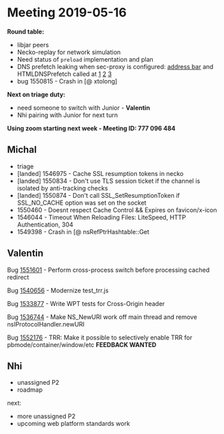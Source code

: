 # Meeting 2019-05-16
**Round table:**
* libjar peers
* Necko-replay for network simulation
* Need status of `preload` implementation and plan
* DNS prefetch leaking when sec-proxy is configured: [address bar](https://developer.mozilla.org/en-US/docs/Mozilla/Debugging/HTTP_logging#Start_logging_using_command_line_arguments) and HTMLDNSPrefetch called at [1](https://searchfox.org/mozilla-central/rev/11cfa0462a6b5d8c5e2111b8cfddcf78098f0141/dom/base/Link.cpp#80) [2](https://searchfox.org/mozilla-central/rev/11cfa0462a6b5d8c5e2111b8cfddcf78098f0141/dom/base/Link.cpp#183) [3](https://searchfox.org/mozilla-central/rev/11cfa0462a6b5d8c5e2111b8cfddcf78098f0141/dom/base/nsContentSink.cpp#892) 
* bug 1550815 - Crash in [@ xtolong]

**Next on triage duty:**
* need someone to switch with Junior - **Valentin**
* Nhi pairing with Junior for next turn

**Using zoom starting next week - Meeting ID: 777 096 484**
## Michal

- triage
- [landed] 1546975 - Cache SSL resumption tokens in necko
- [landed] 1550834 - Don't use TLS session ticket if the channel is isolated by anti-tracking checks
- [landed] 1550874 - Don't call SSL_SetResumptionToken if SSL_NO_CACHE option was set on the socket
- 1550460 - Doesnt respect Cache Control && Expires on favicon/x-icon
- 1546044 - Timeout When Reloading Files: LiteSpeed, HTTP Authentication, 304
- 1549398 - Crash in [@ nsRefPtrHashtable<T>::Get

## Valentin

Bug [1551601](https://bugzil.la/1551601) - Perform cross-process switch before processing cached redirect

Bug [1540656](https://bugzil.la/1540656) - Modernize test_trr.js

Bug [1533877](https://bugzil.la/1533877) - Write WPT tests for Cross-Origin header

Bug [1536744](https://bugzil.la/1536744) - Make NS_NewURI work off main thread and remove nsIProtocolHandler.newURI

Bug [1552176](https://bugzil.la/1552176) - TRR: Make it possible to selectively enable TRR for pbmode/container/window/etc **FEEDBACK WANTED**

## Nhi

* unassigned P2
* roadmap

next:

* more unassigned P2
* upcoming web platform standards work
